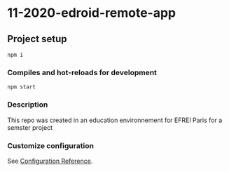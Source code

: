 # 11-2020-edroid-remote-app

## Project setup
```
npm i
```

### Compiles and hot-reloads for development
```
npm start
```

### Description

This repo was created in an education environnement for EFREI Paris for a semster project

### Customize configuration
See [Configuration Reference](https://cli.vuejs.org/config/).
